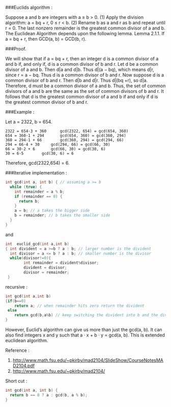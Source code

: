 ###Euclids algorithm :

Suppose a and b are integers
with a ≥ b > 0.
(1) Apply the division algorithm: a = bq + r, 0 ≤ r < b.
(2) Rename b as a and r as b and repeat until r = 0.
The last nonzero remainder is the greatest common divisor of a and b.
The Euclidean Algorithm depends upon the following lemma.
Lemma 2.1.1. If a = bq + r, then GCD(a, b) = GCD(b, r).

###Proof. 

We will show that if a = bq + r, then an integer d is a common divisor
of a and b if, and only if, d is a common divisor of b and r.
Let d be a common divisor of a and b. Then d|a and d|b. Thus d|(a − bq), which
means d|r, since r = a − bq. Thus d is a common divisor of b and r.
Now suppose d is a common divisor of b and r. Then d|b and d|r. Thus d|(bq +r),
so d|a. Therefore, d must be a common divisor of a and b.
Thus, the set of common divisors of a and b are the same as the set of common
divisors of b and r. It follows that d is the greatest common divisor of a and b if and
only if d is the greatest common divisor of b and r.

###Example : 

Let a = 2322, b = 654.

 	2322 = 654·3 + 360	  	gcd(2322, 654) = gcd(654, 360)
 	654 = 360·1 + 294	  	gcd(654, 360) = gcd(360, 294)
 	360 = 294·1 + 66	  	gcd(360, 294) = gcd(294, 66)
 	294 = 66·4 + 30	  	gcd(294, 66) = gcd(66, 30)
 	66 = 30·2 + 6	  	gcd(66, 30) = gcd(30, 6)
 	30 = 6·5	  	gcd(30, 6) = 6
Therefore, gcd(2322,654) = 6.



###Iterative implementation : 
```C++
int gcd(int a, int b) { // assuming a >= b
  while (true) {
    int remainder = a % b;
    if (remainder == 0) {
      return b;
    }
    a = b; // a takes the bigger side 
    b = remainder; // b takes the smaller side 
  }
}
```
and

```C++
int  euclid_gcd(int a,int b)
{ int divident = a >=b ? a : b; // larger number is the divident
  int divisor = a <= b ? a : b; // smaller number is the divisor
  while(divisor!=0){
        int remainder = divident%divisor;
        divident = divisor;
        divisor = remainder;
 }
```
recursive : 
```C++
int gcd(int a,int b)
{if(b==0)
    return a; // when remainder hits zero return the divident
 else
    return gcd(b,a%b) // keep switching the divident into b and the divisor into a%b.
}
```

However, Euclid’s algorithm can give us more than just the gcd(a, b). It can also find
integers x and y such that a · x + b · y = gcd(a, b). This is extended euclidean algorithm.





Reference : 
1. http://www.math.fsu.edu/~pkirby/mad2104/SlideShow/CourseNotesMAD2104.pdf
2. http://www.math.fsu.edu/~pkirby/mad2104/


Short cut :

```C++
int gcd(int a, int b) {
  return b == 0 ? a : gcd(b, a % b);
}
```
